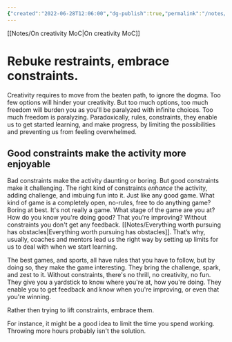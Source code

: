 ```yaml
---
{"created":"2022-06-28T12:06:00","dg-publish":true,"permalink":"/notes/embrace-constraints/","dgPassFrontmatter":true,"updated":"2024-12-22T16:24:10.274+01:00"}
---
```


[[Notes/On creativity MoC\|On creativity MoC]]
# Rebuke restraints, embrace constraints.
Creativity requires to move from the beaten path, to ignore the dogma. Too few options will hinder your creativity. But too much options, too much freedom will burden you as you'll be paralyzed with infinite choices.
Too much freedom is paralyzing. Paradoxically, rules, constraints, they enable us to get started learning, and make progress, by limiting the possibilities and preventing us from feeling overwhelmed.
## Good constraints make the activity more enjoyable
Bad constraints make the activity daunting or boring. But good constraints make it challenging. 
The right kind of constraints _enhance_ the activity, adding challenge, and imbuing fun into it. Just like any good game. What kind of game is a completely open, no-rules, free to do anything game? Boring at best. It's not really a game. What stage of the game are you at? How do you know you're doing good? That you're improving? Without constraints you don't get any feedback. [[Notes/Everything worth pursuing has obstacles\|Everything worth pursuing has obstacles]].
That’s why, usually, coaches and mentors lead us the right way by setting up limits for us to deal with when we start learning.

The best games, and sports, all have rules that you have to follow, but by doing so, they make the game interesting. They bring the challenge, spark, and zest to it. Without constraints, there's no thrill, no creativity, no fun. They give you a yardstick to know where you're at, how you're doing. They enable you to get feedback and know when you're improving, or even that you're winning.

Rather then trying to lift constraints, embrace them.

For instance, it might be a good idea to limit the time you spend working. Throwing more hours probably isn't the solution.
